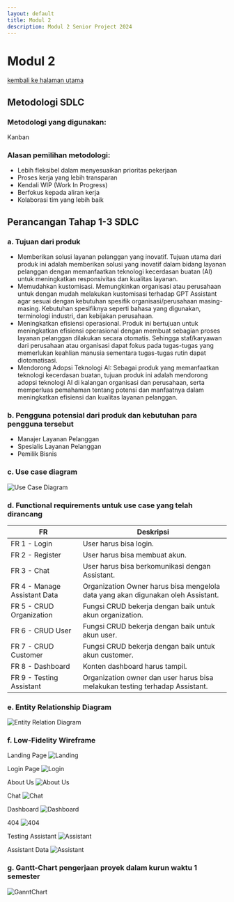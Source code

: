 ```yaml
---
layout: default
title: Modul 2
description: Modul 2 Senior Project 2024
---
```


# **Modul 2**
[kembali ke halaman utama](./)

## **Metodologi SDLC**

### **Metodologi yang digunakan:**
Kanban

### **Alasan pemilihan metodologi:**
- Lebih fleksibel dalam menyesuaikan prioritas pekerjaan
- Proses kerja yang lebih transparan
- Kendali WIP (Work In Progress)
- Berfokus kepada aliran kerja 
- Kolaborasi tim yang lebih baik

## **Perancangan Tahap 1-3 SDLC**

### **a. Tujuan dari produk**
- Memberikan solusi layanan pelanggan yang inovatif. Tujuan utama dari produk ini adalah memberikan solusi yang inovatif dalam bidang layanan pelanggan dengan memanfaatkan teknologi kecerdasan buatan (AI) untuk meningkatkan responsivitas dan kualitas layanan.
- Memudahkan kustomisasi. Memungkinkan organisasi atau perusahaan untuk dengan mudah melakukan kustomisasi terhadap GPT Assistant agar sesuai dengan kebutuhan spesifik organisasi/perusahaan masing-masing. Kebutuhan spesifiknya seperti bahasa yang digunakan, terminologi industri, dan kebijakan perusahaan.
- Meningkatkan efisiensi operasional. Produk ini bertujuan untuk meningkatkan efisiensi operasional dengan membuat sebagian proses layanan pelanggan dilakukan secara otomatis. Sehingga staf/karyawan dari perusahaan atau organisasi dapat fokus pada tugas-tugas yang memerlukan keahlian manusia sementara tugas-tugas rutin dapat diotomatisasi.
- Mendorong Adopsi Teknologi AI: Sebagai produk yang memanfaatkan teknologi kecerdasan buatan, tujuan produk ini adalah mendorong adopsi teknologi AI di kalangan organisasi dan perusahaan, serta memperluas pemahaman tentang potensi dan manfaatnya dalam meningkatkan efisiensi dan kualitas layanan pelanggan.

### **b. Pengguna potensial dari produk dan kebutuhan para pengguna tersebut**
- Manajer Layanan Pelanggan
- Spesialis Layanan Pelanggan
- Pemilik Bisnis

### **c. Use case diagram**
![Use Case Diagram](https://github.com/ahmadzaki2975/CustomerServiceSentinel/assets/91113046/f2e82445-ada3-4432-aa4f-de6cdfc67e7d)

### **d. Functional requirements untuk use case yang telah dirancang**

| FR | Deskripsi |
|-|-|
| FR 1 - Login | User harus bisa login. |
| FR 2 - Register | User harus bisa membuat akun. |
| FR 3 - Chat | User harus bisa berkomunikasi dengan Assistant. |
| FR 4 - Manage Assistant Data | Organization Owner harus bisa mengelola data yang akan digunakan oleh Assistant. |
| FR 5 - CRUD Organization | Fungsi CRUD bekerja dengan baik untuk akun organization. |
| FR 6 - CRUD User | Fungsi CRUD bekerja dengan baik untuk akun user. |
| FR 7 - CRUD Customer | Fungsi CRUD bekerja dengan baik untuk akun customer. |
| FR 8 - Dashboard | Konten dashboard harus tampil. |
| FR 9 - Testing Assistant | Organization owner dan user harus bisa melakukan testing terhadap Assistant. |

### **e. Entity Relationship Diagram**
![Entity Relation Diagram](https://github.com/ahmadzaki2975/CustomerServiceSentinel/assets/91113046/c43e779a-5378-4e3f-a534-9a4656c0e6cc)

### **f. Low-Fidelity Wireframe**
Landing Page
![Landing](https://github.com/ahmadzaki2975/CustomerServiceSentinel/assets/87590846/581ab420-b273-45cb-8371-5bd7527b2771)

Login Page
![Login](https://github.com/ahmadzaki2975/CustomerServiceSentinel/assets/91113046/af878942-1eac-40ee-89ba-4263a59faa4d)

About Us
![About Us](https://github.com/ahmadzaki2975/CustomerServiceSentinel/assets/91113046/a237f745-b4c7-4338-9571-42c1550d3b5d)

Chat
![Chat](https://github.com/ahmadzaki2975/CustomerServiceSentinel/assets/91113046/6b38b5b6-93a8-459c-afd4-a3cce9223667)

Dashboard
![Dashboard](https://github.com/ahmadzaki2975/CustomerServiceSentinel/assets/91113046/c3bbe45d-50e5-4ed0-bf89-133bd45ac6f5)

404
![404](https://github.com/ahmadzaki2975/CustomerServiceSentinel/assets/91113046/784d851a-073e-417d-9211-adb04c926210)

Testing Assistant
![Assistant](https://github.com/ahmadzaki2975/CustomerServiceSentinel/assets/91113046/64c2336f-1c15-4c70-893a-b40a18102116)

Assistant Data
![Assistant](https://github.com/ahmadzaki2975/CustomerServiceSentinel/assets/91113046/64c2336f-1c15-4c70-893a-b40a18102116)

### **g. Gantt-Chart pengerjaan proyek dalam kurun waktu 1 semester**
![GanntChart](https://github.com/ahmadzaki2975/CustomerServiceSentinel/assets/91113046/343d8571-44b6-4e9d-8358-ac527378e41d)